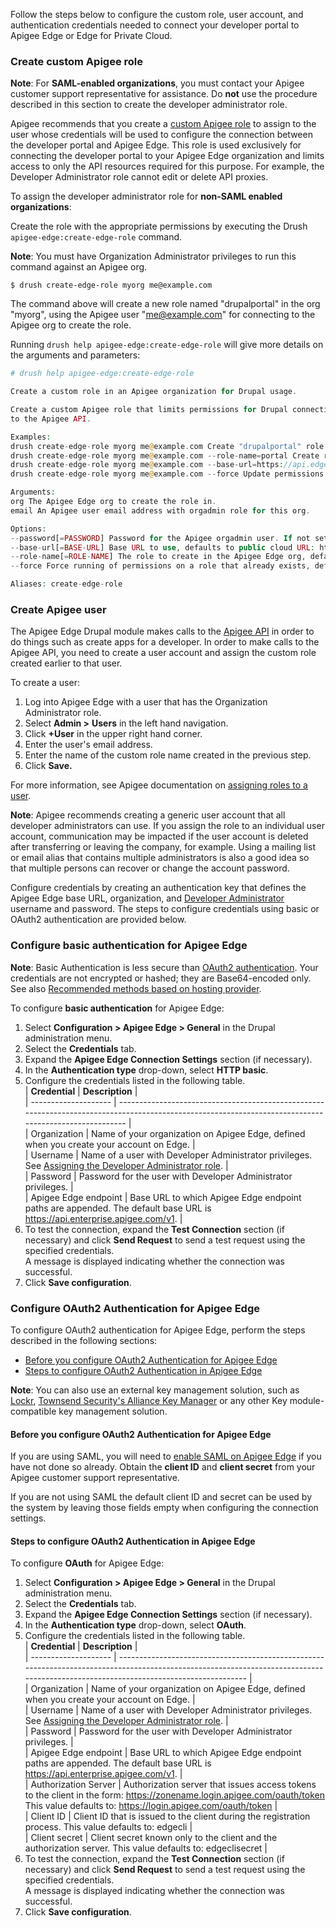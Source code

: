 Follow the steps below to configure the custom role, user account, and authentication credentials needed to connect your developer portal to Apigee Edge or Edge for Private Cloud.

### Create custom Apigee role

**Note**: For **SAML-enabled organizations**, you must contact your Apigee customer support representative for assistance. Do **not** use the procedure described in this section to create the developer administrator role.

Apigee recommends that you create a [custom Apigee role](https://docs.apigee.com/api-platform/system-administration/managing-roles-api.html) to assign to the user whose credentials will be used to configure the connection between the developer portal and Apigee Edge. This role is used exclusively for connecting the developer portal to your Apigee Edge organization and limits access to only the API resources required for this purpose. For example, the Developer Administrator role cannot edit or delete API proxies.

To assign the developer administrator role for **non-SAML enabled organizations**:

Create the role with the appropriate permissions by executing the Drush `apigee-edge:create-edge-role` command.

**Note**: You must have Organization Administrator privileges to run this command against an Apigee org.

`$ drush create-edge-role myorg me@example.com`

The command above will create a new role named "drupalportal" in the org "myorg", using the Apigee user "[me@example.com](mailto:me@example.com)" for connecting to the Apigee org to create the role.

Running `drush help apigee-edge:create-edge-role` will give more details on the arguments and parameters:

```php
# drush help apigee-edge:create-edge-role

Create a custom role in an Apigee organization for Drupal usage.

Create a custom Apigee role that limits permissions for Drupal connections
to the Apigee API.

Examples:
drush create-edge-role myorg me@example.com Create "drupalportal" role as orgadmin me@example.com for org myorg.
drush create-edge-role myorg me@example.com --role-name=portal Create role named "portal"
drush create-edge-role myorg me@example.com --base-url=https://api.edge.example.com Create role on private Apigee Edge server "api.edge.example.com".
drush create-edge-role myorg me@example.com --force Update permissions on "drupalportal" role even if role already exists.

Arguments:
org The Apigee Edge org to create the role in.
email An Apigee user email address with orgadmin role for this org.

Options:
--password[=PASSWORD] Password for the Apigee orgadmin user. If not set, you will be prompted for the password.
--base-url[=BASE-URL] Base URL to use, defaults to public cloud URL: https://api.enterprise.apigee.com/v1.
--role-name[=ROLE-NAME] The role to create in the Apigee Edge org, defaults to "drupalportal".
--force Force running of permissions on a role that already exists, defaults to throwing an error message if role exists. Note that permissions are only added, any current permissions not not removed.

Aliases: create-edge-role
```

### Create Apigee user

The Apigee Edge Drupal module makes calls to the [Apigee API](https://apidocs.apigee.com/management/apis) in order to do things such as create apps for a developer. In order to make calls to the Apigee API, you need to create a user account and assign the custom role created earlier to that user.

To create a user:

1. Log into Apigee Edge with a user that has the Organization Administrator role.
2. Select **Admin >** **Users** in the left hand navigation.
3. Click **+User** in the upper right hand corner.
4. Enter the user's email address.
5. Enter the name of the custom role name created in the previous step.
6. Click **Save.**

For more information, see Apigee documentation on [assigning roles to a user](https://docs.apigee.com/api-platform/system-administration/understanding-roles#assigningrolestoauser).

**Note**: Apigee recommends creating a generic user account that all developer administrators can use. If you assign the role to an individual user account, communication may be impacted if the user account is deleted after transferring or leaving the company, for example. Using a mailing list or email alias that contains multiple administrators is also a good idea so that multiple persons can recover or change the account password.

Configure credentials by creating an authentication key that defines the Apigee Edge base URL, organization, and [Developer Administrator](#assigning-the-developer-administrator-role) username and password. The steps to configure credentials using basic or OAuth2 authentication are provided below.

### Configure basic authentication for Apigee Edge

**Note**: Basic Authentication is less secure than [OAuth2 authentication](https://docs.google.com/document/d/1Ne058X9O8kfa%5FX5RtOTMEAuSCvWQo8MXZRe99hbve84/edit#heading=h.5nr3z2e2ihv). Your credentials are not encrypted or hashed; they are Base64-encoded only. See also [Recommended methods based on hosting provider](#recommended-methods).

To configure **basic authentication** for Apigee Edge:

1. Select **Configuration > Apigee Edge > General** in the Drupal administration menu.
2. Select the **Credentials** tab.
3. Expand the **Apigee Edge Connection Settings** section (if necessary).
4. In the **Authentication type** drop-down, select **HTTP basic**.
5. Configure the credentials listed in the following table.  
| **Credential**       | **Description**                                                                                                                                        |  
| -------------------- | ------------------------------------------------------------------------------------------------------------------------------------------------------ |  
| Organization         | Name of your organization on Apigee Edge, defined when you create your account on Edge.                                                                |  
| Username             | Name of a user with Developer Administrator privileges. See [Assigning the Developer Administrator role](#assigning-the-developer-administrator-role). |  
| Password             | Password for the user with Developer Administrator privileges.                                                                                         |  
| Apigee Edge endpoint | Base URL to which Apigee Edge endpoint paths are appended. The default base URL is https://api.enterprise.apigee.com/v1.                               |
6. To test the connection, expand the **Test Connection** section (if necessary) and click **Send Request** to send a test request using the specified credentials.  
 A message is displayed indicating whether the connection was successful.
7. Click **Save configuration**.

### Configure OAuth2 Authentication for Apigee Edge

To configure OAuth2 authentication for Apigee Edge, perform the steps described in the following sections:

* [Before you configure OAuth2 Authentication for Apigee Edge](#before-oauth-config)
* [Steps to configure OAuth2 Authentication in Apigee Edge](#oauth-steps)

**Note**: You can also use an external key management solution, such as [Lockr](https://www.drupal.org/project/lockr), [Townsend Security's Alliance Key Manager](https://www.drupal.org/project/townsec%5Fkey) or any other Key module-compatible key management solution.

#### Before you configure OAuth2 Authentication for Apigee Edge

If you are using SAML, you will need to [enable SAML on Apigee Edge](http://docs.apigee.com/api-platform/system-administration/enabling-saml-authentication-edge) if you have not done so already. Obtain the **client ID** and **client secret** from your Apigee customer support representative.

If you are not using SAML the default client ID and secret can be used by the system by leaving those fields empty when configuring the connection settings.

#### Steps to configure OAuth2 Authentication in Apigee Edge

To configure **OAuth** for Apigee Edge:

1. Select **Configuration > Apigee Edge > General** in the Drupal administration menu.
2. Select the **Credentials** tab.
3. Expand the **Apigee Edge Connection Settings** section (if necessary).
4. In the **Authentication type** drop-down, select **OAuth**.
5. Configure the credentials listed in the following table.  
| **Credential**       | **Description**                                                                                                                                                                      |  
| -------------------- | ------------------------------------------------------------------------------------------------------------------------------------------------------------------------------------ |  
| Organization         | Name of your organization on Apigee Edge, defined when you create your account on Edge.                                                                                              |  
| Username             | Name of a user with Developer Administrator privileges. See [Assigning the Developer Administrator role](#assigning-the-developer-administrator-role).                               |  
| Password             | Password for the user with Developer Administrator privileges.                                                                                                                       |  
| Apigee Edge endpoint | Base URL to which Apigee Edge endpoint paths are appended. The default base URL is https://api.enterprise.apigee.com/v1.                                                             |  
| Authorization Server | Authorization server that issues access tokens to the client in the form: https://zonename.login.apigee.com/oauth/token This value defaults to: https://login.apigee.com/oauth/token |  
| Client ID            | Client ID that is issued to the client during the registration process. This value defaults to: edgecli                                                                              |  
| Client secret        | Client secret known only to the client and the authorization server. This value defaults to: edgeclisecret                                                                           |
6. To test the connection, expand the **Test Connection** section (if necessary) and click **Send Request** to send a test request using the specified credentials.  
 A message is displayed indicating whether the connection was successful.
7. Click **Save configuration**.